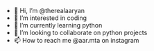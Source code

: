 - 👋 Hi, I’m @therealaaryan
- 👀 I’m interested in coding
- 🌱 I’m currently learning python
- 💞️ I’m looking to collaborate on python projects
- 📫 How to reach me @aar.mta on instagram

<!---
therealaaryan/therealaaryan is a ✨ special ✨ repository because its `README.md` (this file) appears on your GitHub profile.
You can click the Preview link to take a look at your changes.
--->
